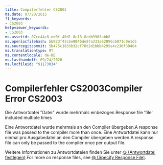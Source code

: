 ```yaml
---
title: Compilerfehler CS2003
ms.date: 07/20/2015
f1_keywords:
- CS2003
helpviewer_keywords:
- CS2003
ms.assetid: 87ce44c8-ed0f-40d1-8c13-8edb998fabb8
ms.openlocfilehash: bb923f43cbe0846de87a333a62896cb071c0e1d5
ms.sourcegitcommit: 5b475c1855b32cf78d2d1bbb4295e4c236f39464
ms.translationtype: MT
ms.contentlocale: de-DE
ms.lasthandoff: 09/24/2020
ms.locfileid: "91173034"
---
```

# <a name="compiler-error-cs2003"></a><span data-ttu-id="a3556-102">Compilerfehler CS2003</span><span class="sxs-lookup"><span data-stu-id="a3556-102">Compiler Error CS2003</span></span>

<span data-ttu-id="a3556-103">Die Antwortdatei "Datei" wurde mehrmals einbezogen.</span><span class="sxs-lookup"><span data-stu-id="a3556-103">Response file 'file' included multiple times</span></span>  
  
 <span data-ttu-id="a3556-104">Eine Antwortdatei wurde mehrmals an den Compiler übergeben.</span><span class="sxs-lookup"><span data-stu-id="a3556-104">A response file was passed to the compiler more than once.</span></span> <span data-ttu-id="a3556-105">Eine Antwortdatei kann nur einmal pro Ausgabedatei an den Compiler übergeben werden.</span><span class="sxs-lookup"><span data-stu-id="a3556-105">A response file can only be passed to the compiler once per output file.</span></span>  
  
 <span data-ttu-id="a3556-106">Weitere Informationen zu Antwortdateien finden Sie unter [@ (Antwortdatei festlegen)](../language-reference/compiler-options/response-file-compiler-option.md).</span><span class="sxs-lookup"><span data-stu-id="a3556-106">For more on response files, see [@ (Specify Response File)](../language-reference/compiler-options/response-file-compiler-option.md).</span></span>
